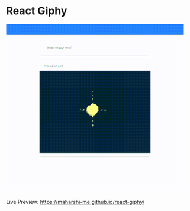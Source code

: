 # React Giphy
![In action](example.gif)
<br><br>
Live Preview: https://maharshi-me.github.io/react-giphy/
